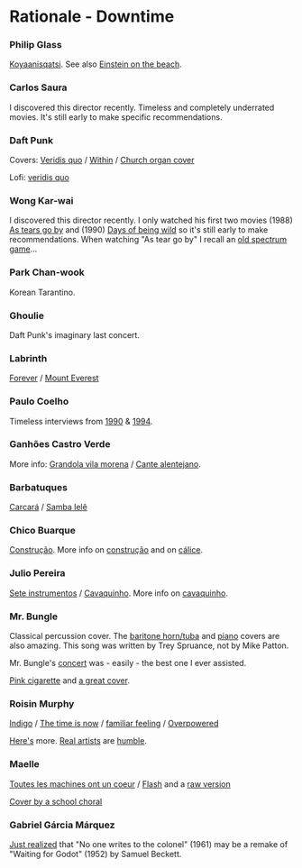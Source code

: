 # Rationale - Downtime

### Philip Glass

[Koyaanisqatsi](https://www.youtube.com/watch?v=KC0FroHjB94). See also [Einstein on the beach](https://www.youtube.com/watch?v=afW7RGY-CQw).

### Carlos Saura

I discovered this director recently. Timeless and completely underrated movies. It's still early to make specific recommendations.

### Daft Punk

Covers: [Veridis quo](https://www.youtube.com/watch?v=DPp-ATdi3KM) / [Within](https://www.youtube.com/watch?v=4mnb7FLjM5Y) / [Church organ cover](https://www.youtube.com/watch?v=H52dy28o_Vk)

Lofi: [veridis quo](https://www.youtube.com/watch?v=ZHasBtOg3dY)

### Wong Kar-wai

I discovered this director recently. I only watched his first two movies (1988) [As tears go by](https://www.imdb.com/title/tt0096461/) and (1990) [Days of being wild](https://www.imdb.com/title/tt0101258) so it's still early to make recommendations. When watching "As tear go by" I recall an [old spectrum game](https://worldofspectrum.org/archive/software/games/target-renegade-imagine-software-ltd)...

### Park Chan-wook

Korean Tarantino.

### Ghoulie

Daft Punk's imaginary last concert.

### Labrinth

[Forever](https://www.youtube.com/watch?v=03nR6eWanXs) / [Mount Everest](https://www.youtube.com/watch?v=4yPZs81lK3w)

### Paulo Coelho

Timeless interviews from [1990](https://www.youtube.com/watch?v=ItllhYhQR4Q) & [1994](https://www.youtube.com/watch?v=4AwUM3Br_Pg).

### Ganhões Castro Verde

More info: [Grandola vila morena](https://en.wikipedia.org/wiki/Gr%C3%A2ndola,_Vila_Morena) / [Cante alentejano](https://en.wikipedia.org/wiki/Cante_Alentejano).

### Barbatuques

[Carcará](https://www.youtube.com/watch?v=9GuvFw9f_XQ) / [Samba lelê](https://www.youtube.com/watch?v=_Tz7KROhuAw)

### Chico Buarque

[Construção](https://www.youtube.com/watch?v=vmGrRmXivmM). More info on [construção](https://en.wikipedia.org/wiki/Constru%C3%A7%C3%A3o_(song)) and on [cálice](https://en.wikipedia.org/wiki/Chico_Buarque#.22C.C3.A1lice.22).

### Julio Pereira

[Sete instrumentos](https://www.youtube.com/watch?v=YVFu_0wUjk8) / [Cavaquinho](https://www.youtube.com/watch?v=J6JKzRQwer0). More info on [cavaquinho](https://en.wikipedia.org/wiki/Cavaquinho).

### Mr. Bungle

Classical percussion cover. The [baritone horn/tuba](https://www.youtube.com/watch?v=rC2O6VUGuKs) and [piano](https://www.youtube.com/watch?v=n8LX9PADTrE) covers are also amazing. This song was written by Trey Spruance, not by Mike Patton.

Mr. Bungle's [concert](https://www.youtube.com/watch?v=0wVGbhunXx4) was - easily - the best one I ever assisted.

[Pink cigarette](https://www.youtube.com/watch?v=TwWQYg7aS5o) and [a great cover](https://www.youtube.com/watch?v=4zYSR_UqNfU).

### Roisin Murphy

[Indigo](https://www.youtube.com/watch?v=effZOf10Iwk) / [The time is now](https://www.youtube.com/watch?v=jR9Ke02m_zk) / [familiar feeling](https://www.youtube.com/watch?v=PFtbSydasFY) / [Overpowered](https://www.youtube.com/watch?v=5qpyvYn5-tw)

[Here's](https://www.youtube.com/watch?v=YYQ6wAmHo-w) more. [Real artists](https://www.youtube.com/watch?v=z9u0-3H4I4o) are [humble](https://www.youtube.com/watch?v=Cq1mn7nllTQ). 

### Maelle

[Toutes les machines ont un coeur](https://www.youtube.com/watch?v=UVz3xR1X9RU) / [Flash](https://www.youtube.com/watch?v=nRHWYOSYqMI) and a [raw version](https://www.youtube.com/watch?v=RGAYk5ec12U)

[Cover by a school choral](https://www.youtube.com/watch?v=K4-ko_P3NgE)

### Gabriel Gárcia Márquez

[Just realized](https://www.thefreelibrary.com/THE+ETERNAL+WAIT+FOR+%22GODOT%22+IN+GARCIA+MARQUEZ%27S+%22NO+ONE+WRITES+TO...-a0626843754) that "No one writes to the colonel" (1961) may be a remake of "Waiting for Godot" (1952) by Samuel Beckett.